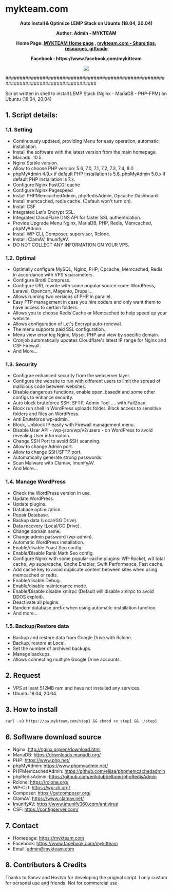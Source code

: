 # mykteam.com
<p align="center"><strong>Auto Install & Optimize LEMP Stack on Ubuntu (18.04, 20.04)</strong></p>
<p align="center"><strong>Author: Admin - MYKTEAM</strong></p>
<p align="center"><strong>Home Page: <a href="https://mykteam.com">MYKTEAM Home page</a> , <a href="https://mykteam.com">mykteam.com - Share tips, resources, giftcode</a></strong></p>
<p align="center"><strong>Facebook : https://www.facebook.com/mykitteam</strong></p>

<p align="center"> <img src="https://" /> </p>

########################################################################################

Script written in shell to install LEMP Stack (Nginx - MariaDB - PHP-FPM) on Ubuntu (18.04, 20.04)

## 1. Script details:

### 1.1. Setting
- Continuously updated, providing Menu for easy operation, automatic installation.
- Install the software with the latest version from the main homepage.
- Mariadb: 10.5.
- Nginx Stable version.
- Allow to choose PHP version: 5.6, 7.0, 7.1, 7.2, 7.3, 7.4, 8.0
- phpMyAdmin 4.9.x if default PHP installation is 5.6, phpMyAdmin 5.0.x if default PHP installation is 7.x.
- Configure Nginx FastCGI cache
- Configure Nginx Pagespeed
- Install PHPMemcachedAdmin, phpRedisAdmin, Opcache Dashboard.
- Install memcached, redis cache. (Default won't turn on).
- Install CSF
- Integrated Let's Encrypt SSL.
- Integrated CloudFlare DNS API for faster SSL authentication.
- Provide Upgrade Menu Nginx, MariaDB, PHP, Redis, Memcached, phpMyAdmin.
- Install WP-CLI, Composer, supervisor, Rclone.
- Install: ClamAV, ImunifyAV.
- DO NOT COLLECT ANY INFORMATION ON YOUR VPS.

### 1.2. Optimal
- Optimally configure MySQL, Nginx, PHP, Opcache, Memcached, Redis in accordance with VPS's parameters.
- Configure Brotli Compress.
- Configure URL rewrite with some popular source code: WordPress, Laravel, Opencart, Magento, Drupal...
- Allows running two versions of PHP in parallel.
- Easy FTP management in case you hire coders and only want them to have access to certain folders.
- Allows you to choose Redis Cache or Memcached to help speed up your website.
- Allows configuration of Let's Encrypt auto-renewal.
- The menu supports paid SSL configuration.
- Menu view error log Nginx, Mysql, PHP and view by specific domain.
- Cronjob automatically updates Cloudflare's latest IP range for Nginx and CSF Firewall.
- And More...

### 1.3. Security
- Configure enhanced security from the webserver layer.
- Configure the website to run with different users to limit the spread of malicious code between websites.
- Disable dangerous functions, enable open_basedir and some other configs to enhance security.
- Auto block bruteforce SSH, SFTP, Admin Tool .... with Fail2ban.
- Block run shell in WordPress uploads folder. Block access to sensitive folders and files on WordPress.
- Anti Bruteforce wp-admin.
- Block, Unblock IP easily with Firewall management menu.
- Disable User API - /wp-json/wp/v2/users - on WordPress to avoid revealing User information.
- Change SSH Port to avoid SSH scanning.
- Allow to change Admin port.
- Allow to change SSH/SFTP port.
- Automatically generate strong passwords.
- Scan Malware with Clamav, ImunifyAV.
- And More...

### 1.4. Manage WordPress
- Check the WordPress version in use.
- Update WordPress.
- Update plugins.
- Database optimization.
- Repair Database.
- Backup data (Local/GG Drive).
- Data recovery (Local/GG Drive).
- Change domain name.
- Change admin password (wp-admin).
- Automatic WordPress installation.
- Enable/disable Yoast Seo config.
- Enable/Disable Rank Math Seo config.
- Configure Nginx with some popular cache plugins: WP-Rocket, w3 total cache, wp supercache, Cache Enabler, Swift Performance, Fast cache.
- Add cache key to avoid duplicate content between sites when using memcached or redis.
- Enable/disable Debug.
- Enable/disable maintenance mode.
- Enable/Disable disable xmlrpc (Default will disable xmlrpc to avoid DDOS exploit).
- Deactivate all plugins.
- Random database prefix when using automatic installation function.
- And more...

### 1.5. Backup/Restore data
- Backup and restore data from Google Drive with Rclone.
- Backup, restore at Local.
- Set the number of archived backups.
- Manage backups.
- Allows connecting multiple Google Drive accounts.

## 2. Request
- VPS at least 512MB ram and have not installed any services.
- Ubuntu 18.04, 20.04.

## 3. How to install
`curl -sO https://pa.mykteam.com/step1 && chmod +x step1 && ./step1`

## 6. Software download source
- Nginx: http://nginx.org/en/download.html
- MariaDB: https://downloads.mariadb.org/
- PHP: https://www.php.net/
- phpMyAdmin: https://www.phpmyadmin.net/
- PHPMemcachedAdmin: https://github.com/elijaa/phpmemcachedadmin
- phpRedisAdmin: https://github.com/erikdubbelboer/phpRedisAdmin
- Rclone: https://rclone.org/
- WP-CLI: https://wp-cli.org/
- Composer: https://getcomposer.org/
- ClamAV: https://www.clamav.net/
- ImunifyAV: https://www.imunify360.com/antivirus
- CSF: https://configserver.com/

## 7. Contact
- Homepage: https://mykteam.com
- Facebook: https://www.facebook.com/mykitteam
- Email: admin@mykteam.com

## 8. Contributors & Credits
Thanks to Sanvv and Hostvn for developing the original script. I only custom for personal use and friends. Not for commercial use
